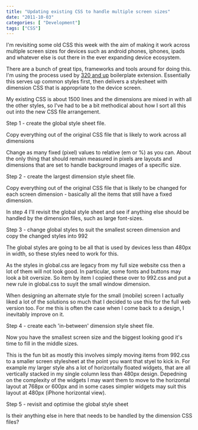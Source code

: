 ```yaml
---
title: "Updating existing CSS to handle multiple screen sizes"
date: "2011-10-03"
categories: [ "Development"]
tags: ["CSS"] 
---
```


I'm revisiting some old CSS this week with the aim of making it work across multiple screen sizes for devices such as android phones, iphones, ipads and whatever else is out there in the ever expanding device ecosystem.

There are a bunch of great tips, frameworks and tools around for doing this. I'm using the process used by [320 and up](http://www.stuffandnonsense.co.uk/projects/320andup/ "320 and up boilerplate extension") boilerplate extension. Essentially this serves up common styles first, then delivers a stylesheet with dimension CSS that is appropriate to the device screen.

My existing CSS is about 1500 lines and the dimensions are mixed in with all the other styles, so I've had to be a bit methodical about how I sort all this out into the new CSS file arrangement.

Step 1 - create the global style sheet file.

Copy everything out of the original CSS file that is likely to work across all dimensions

Change as many fixed (pixel) values to relative (em or %) as you can. About the only thing that should remain measured in pixels are layouts and dimensions that are set to handle background images of a specific size.

Step 2 - create the largest dimension style sheet file.

Copy everything out of the original CSS file that is likely to be changed for each screen dimension - basically all the items that still have a fixed dimension.

In step 4 I'll revisit the global style sheet and see if anything else should be handled by the dimension files, such as large font-sizes.

Step 3 - change global styles to suit the smallest screen dimension and copy the changed styles into 992

The global styles are going to be all that is used by devices less than 480px in width, so these styles need to work for this.

As the styles in global.css are legacy from my full size website css then a lot of them will not look good. In particular, some fonts and buttons may look a bit oversize. So item by item I copied these over to 992.css and put a new rule in global.css to suyit the small window dimension.

When designing an alternate style for the small (mobile) screen I actually liked a lot of the solutions so much that I decided to use this for the full web version too. For me this is often the case when I come back to a design, I inevitably improve on it.

Step 4 - create each 'in-between' dimension style sheet file.

Now you have the smallest screen size and the biggest looking good it's time to fill in the middle sizes.

This is the fun bit as mostly this involves simply moving items from 992.css to a smaller screen stylesheet at the point you want that styel to kick in. For example my larger style ahs a lot of horizontally floated widgets, that are all vertically stacked in my single column less than 480px design. Depedning on the complexity of the widgets I may want them to move to the horizontal layout at 768px or 600px and in some cases simpler widgets may suit this layout at 480px (iPhone horizontal view).

Step 5 - revisit and optimise the global style sheet

Is their anything else in here that needs to be handled by the dimension CSS files?
